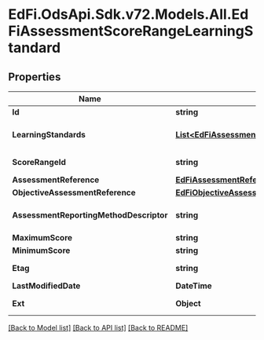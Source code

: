 # EdFi.OdsApi.Sdk.v72.Models.All.EdFiAssessmentScoreRangeLearningStandard

## Properties

Name | Type | Description | Notes
------------ | ------------- | ------------- | -------------
**Id** | **string** |  | [optional] 
**LearningStandards** | [**List&lt;EdFiAssessmentScoreRangeLearningStandardLearningStandard&gt;**](EdFiAssessmentScoreRangeLearningStandardLearningStandard.md) | An unordered collection of assessmentScoreRangeLearningStandardLearningStandards. Learning standard associated with the score range. | 
**ScoreRangeId** | **string** | A unique number or alphanumeric code assigned to the score range associated with one or more learning standards. | 
**AssessmentReference** | [**EdFiAssessmentReference**](EdFiAssessmentReference.md) |  | 
**ObjectiveAssessmentReference** | [**EdFiObjectiveAssessmentReference**](EdFiObjectiveAssessmentReference.md) |  | [optional] 
**AssessmentReportingMethodDescriptor** | **string** | The assessment reporting method defined (e.g., scale score, RIT scale score) associated with the referenced learning standard(s). | [optional] 
**MaximumScore** | **string** | The maximum score in the score range. | 
**MinimumScore** | **string** | The minimum score in the score range. | 
**Etag** | **string** | A unique system-generated value that identifies the version of the resource. | [optional] 
**LastModifiedDate** | **DateTime** | The date and time the resource was last modified. | [optional] 
**Ext** | **Object** | Extensions to the AssessmentScoreRangeLearningStandard entity. | [optional] 

[[Back to Model list]](../README.md#documentation-for-models) [[Back to API list]](../README.md#documentation-for-api-endpoints) [[Back to README]](../README.md)

